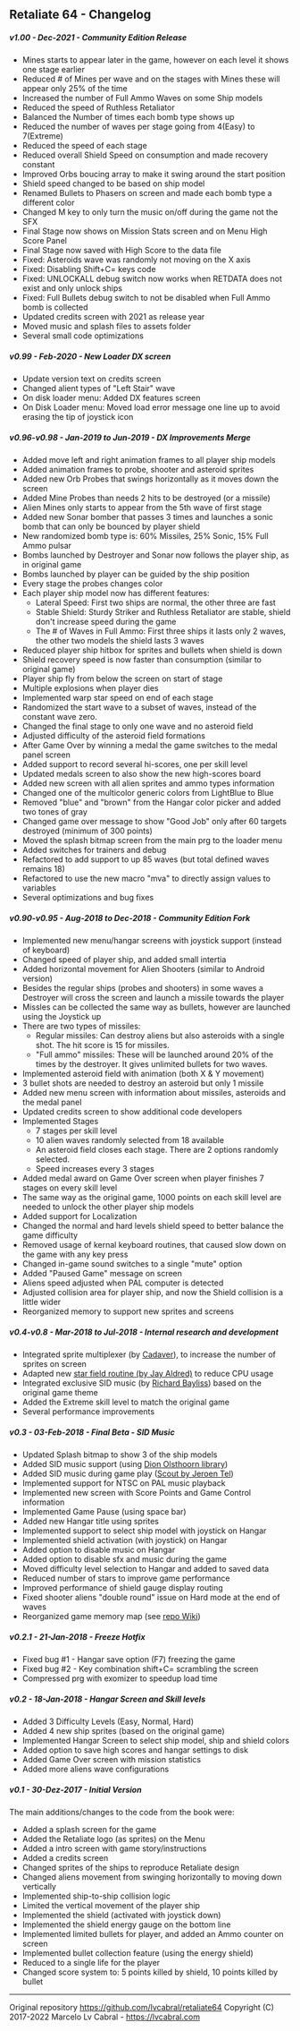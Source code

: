 ## Retaliate 64 - Changelog

##### v1.00 - Dec-2021 - Community Edition Release

- Mines starts to appear later in the game, however on each level it shows one stage earlier
- Reduced # of Mines per wave and on the stages with Mines these will appear only 25% of the time
- Increased the number of Full Ammo Waves on some Ship models
- Reduced the speed of Ruthless Retaliator
- Balanced the Number of times each bomb type shows up
- Reduced the number of waves per stage going from 4(Easy) to 7(Extreme)
- Reduced the speed of each stage
- Reduced overall Shield Speed on consumption and made recovery constant
- Improved Orbs boucing array to make it swing around the start position
- Shield speed changed to be based on ship model
- Renamed Bullets to Phasers on screen and made each bomb type a different color
- Changed M key to only turn the music on/off during the game not the SFX
- Final Stage now shows on Mission Stats screen and on Menu High Score Panel
- Final Stage now saved with High Score to the data file
- Fixed: Asteroids wave was randomly not moving on the X axis
- Fixed: Disabling Shift+C= keys code
- Fixed: UNLOCKALL debug switch now works when RETDATA does not exist and only unlock ships
- Fixed: Full Bullets debug switch to not be disabled when Full Ammo bomb is collected
- Updated credits screen with 2021 as release year
- Moved music and splash files to assets folder
- Several small code optimizations

##### v0.99 - Feb-2020 - New Loader DX screen

- Update version text on credits screen
- Changed alient types of "Left Stair" wave
- On disk loader menu: Added DX features screen
- On Disk Loader menu: Moved load error message one line up to avoid erasing the tip of joystick icon

##### v0.96-v0.98 - Jan-2019 to Jun-2019 - DX Improvements Merge

- Added move left and right animation frames to all player ship models
- Added animation frames to probe, shooter and asteroid sprites
- Added new Orb Probes that swings horizontally as it moves down the screen
- Added Mine Probes than needs 2 hits to be destroyed (or a missile)
- Alien Mines only starts to appear from the 5th wave of first stage
- Added new Sonar bomber that passes 3 times and launches a sonic bomb that can only be bounced by player shield
- New randomized bomb type is: 60% Missiles, 25% Sonic, 15% Full Ammo pulsar
- Bombs launched by Destroyer and Sonar now follows the player ship, as in original game
- Bombs launched by player can be guided by the ship position
- Every stage the probes changes color
- Each player ship model now has different features:
    - Lateral Speed: First two ships are normal, the other three are fast
    - Stable Shield: Sturdy Striker and Ruthless Retaliator are stable, shield don't increase speed during the game
    - The # of Waves in Full Ammo: First three ships it lasts only 2 waves, the other two models the shield lasts 3 waves
- Reduced player ship hitbox for sprites and bullets when shield is down
- Shield recovery speed is now faster than consumption (similar to original game)
- Player ship fly from below the screen on start of stage
- Multiple explosions when player dies
- Implemented warp star speed on end of each stage
- Randomized the start wave to a subset of waves, instead of the constant wave zero.
- Changed the final stage to only one wave and no asteroid field
- Adjusted difficulty of the asteroid field formations
- After Game Over by winning a medal the game switches to the medal panel screen
- Added support to record several hi-scores, one per skill level
- Updated medals screen to also show the new high-scores board
- Added new screen with all alien sprites and ammo types information
- Changed one of the multicolor generic colors from LightBlue to Blue
- Removed "blue" and "brown" from the Hangar color picker and added two tones of gray
- Changed game over message to show "Good Job" only after 60 targets destroyed (minimum of 300 points)
- Moved the splash bitmap screen from the main prg to the loader menu
- Added switches for trainers and debug
- Refactored to add support to up 85 waves (but total defined waves remains 18)
- Refactored to use the new macro "mva" to directly assign values to variables
- Several optimizations and bug fixes

##### v0.90-v0.95 - Aug-2018 to Dec-2018 - Community Edition Fork

- Implemented new menu/hangar screens with joystick support (instead of keyboard)
- Changed speed of player ship, and added small intertia
- Added horizontal movement for Alien Shooters (similar to Android version)
- Besides the regular ships (probes and shooters) in some waves a Destroyer will cross the screen and launch a missile towards the player
- Missles can be collected the same way as bullets, however are launched using the Joystick up
- There are two types of missiles:
	- Regular missiles: Can destroy aliens but also asteroids with a single shot. The hit score is 15 for missiles.
	- "Full ammo" missiles: These will be launched around 20% of the times by the destroyer. It gives unlimited bullets for two waves.
- Implemented asteroid field with animation (both X & Y movement)
- 3 bullet shots are needed to destroy an asteroid but only 1 missile
- Added new menu screen with information about missiles, asteroids and the medal panel
- Updated credits screen to show additional code developers
- Implemented Stages
	- 7 stages per skill level
	- 10 alien waves randomly selected from 18 available
	- An asteroid field closes each stage. There are 2 options randomly selected.
	- Speed increases every 3 stages
- Added medal award on Game Over screen when player finishes 7 stages on every skill level
- The same way as the original game, 1000 points on each skill level are needed to unlock the other player ship models
- Added support for Localization
- Changed the normal and hard levels shield speed to better balance the game difficulty
- Removed usage of kernal keyboard routines, that caused slow down on the game with any key press
- Changed in-game sound switches to a single "mute" option
- Added "Paused Game" message on screen
- Aliens speed adjusted when PAL computer is detected
- Adjusted collision area for player ship, and now the Shield collision is a little wider
- Reorganized memory to support new sprites and screens

##### v0.4-v0.8 - Mar-2018 to Jul-2018 - Internal research and development

- Integrated sprite multiplexer (by [Cadaver](https://cadaver.github.io/)), to increase the number of sprites on screen
- Adapted new [star field routine (by Jay Aldred)](https://github.com/JasonAldred/C64-Starfield) to reduce CPU usage
- Integrated exclusive SID music (by [Richard Bayliss](http://tnd64.unikat.sk/)) based on the original game theme
- Added the Extreme skill level to match the original game
- Several performance improvements

##### v0.3 - 03-Feb-2018 - Final Beta - SID Music

- Updated Splash bitmap to show 3 of the ship models
- Added SID music support (using [Dion Olsthoorn library](http://www.dionoidgames.com))
- Added SID music during game play ([Scout by Jeroen Tel](http://csdb.dk/sid/?id=28205))
- Implemented support for NTSC on PAL music playback
- Implemented new screen with Score Points and Game Control information
- Implemented Game Pause (using space bar)
- Added new Hangar title using sprites
- Implemented support to select ship model with joystick on Hangar
- Implemented shield activation (with joystick) on Hangar
- Added option to disable music on Hangar
- Added option to disable sfx and music during the game
- Moved difficulty level selection to Hangar and added to saved data
- Reduced number of stars to improve game performance
- Improved performance of shield gauge display routing
- Fixed shooter aliens "double round" issue on Hard mode at the end of waves
- Reorganized game memory map (see [repo Wiki](https://github.com/lvcabral/retaliate64/wiki))

##### v0.2.1 - 21-Jan-2018 - Freeze Hotfix

- Fixed bug #1 - Hangar save option (F7) freezing the game
- Fixed bug #2 - Key combination shift+C= scrambling the screen
- Compressed prg with exomizer to speedup load time

##### v0.2 - 18-Jan-2018 - Hangar Screen and Skill levels

- Added 3 Difficulty Levels (Easy, Normal, Hard)
- Added 4 new ship sprites (based on the original game)
- Implemented Hangar Screen to select ship model, ship and shield colors
- Added option to save high scores and hangar settings to disk
- Added Game Over screen with mission statistics
- Added more aliens wave configurations

##### v0.1 - 30-Dez-2017 - Initial Version

The main additions/changes to the code from the book were:

- Added a splash screen for the game
- Added the Retaliate logo (as sprites) on the Menu
- Added a intro screen with game story/instructions
- Added a credits screen
- Changed sprites of the ships to reproduce Retaliate design
- Changed aliens movement from swinging horizontally to moving down vertically
- Implemented ship-to-ship collision logic
- Limited the vertical movement of the player ship
- Implemented the shield (activated with joystick down)
- Implemented the shield energy gauge on the bottom line
- Implemented limited bullets for player, and added an Ammo counter on screen
- Implemented bullet collection feature (using the energy shield)
- Reduced to a single life for the player
- Changed score system to: 5 points killed by shield, 10 points killed by bullet

---
Original repository <https://github.com/lvcabral/retaliate64>
Copyright (C) 2017-2022 Marcelo Lv Cabral - <https://lvcabral.com>
